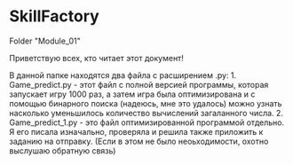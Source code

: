 # SkillFactory
Folder "Module_01"

Приветствую всех, кто читает этот документ!

В данной папке находятся два файла с расширением .py:
    1. Game_predict.py - этот файл с полной версией программы, которая запускает игру 1000 раз, а затем игра была оптимизирована и с помощью бинарного поиска (надеюсь, мне это удалось) можно узнать насколько уменьшилось количество вычислений загаланного числа.
    2. Game_predict_1.py - это файл оптимизированной программой отдельно. Я его писала изначально, проверяла и решила также приложить к заданию на отправку. (Если в этом не было неоьходимости, охотно выслушаю обратную связь)
